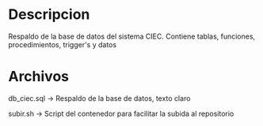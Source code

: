 # Descripcion

Respaldo de la base de datos del sistema CIEC. Contiene tablas, funciones, procedimientos, trigger's y datos

# Archivos

db_ciec.sql -> Respaldo de la base de datos, texto claro

subir.sh -> Script del contenedor para facilitar la subida al repositorio
